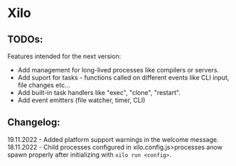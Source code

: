 
# Xilo

## TODOs: 
Features intended for the next version:
- Add management for long-lived processes like compilers or servers.
- Add suport for tasks - functions called on different events like CLI input, file changes etc...
- Add built-in task handlers like "exec", "clone", "restart".
- Add event emitters (file watcher, timer, CLI)

## Changelog:
19.11.2022 - Added platform support warnings in the welcome message.  
18.11.2022 - Child processes configured in xilo.config.js>processes anow spawn properly after initializing with `xilo run <config>`.  